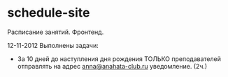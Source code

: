 schedule-site
=============

Расписание занятий. Фронтенд.

12-11-2012 Выполнены задачи:
* За 10 дней до наступления дня рождения ТОЛЬКО преподавателей отправлять на адрес anna@anahata-club.ru уведомление. (2ч.)
